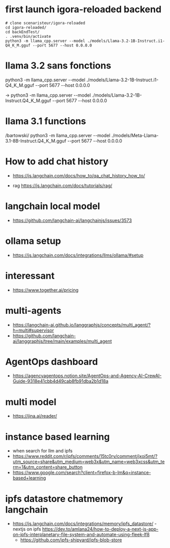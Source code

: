 # first launch igora-reloaded backend

```
# clone scenaristeur/igora-reloaded
cd igora-reloaded/
cd backEndTest/
. .venv/bin/activate
python3 -m llama_cpp.server --model ./models/Llama-3.2-1B-Instruct.i1-Q4_K_M.gguf --port 5677 --host 0.0.0.0
```

# llama 3.2 sans fonctions

python3 -m llama_cpp.server --model ./models/Llama-3.2-1B-Instruct.i1-Q4_K_M.gguf --port 5677 --host 0.0.0.0

-> python3 -m llama_cpp.server --model ./models/Llama-3.2-1B-Instruct.Q4_K_M.gguf --port 5677 --host 0.0.0.0

# llama 3.1 functions

/bartowski/
python3 -m llama_cpp.server --model ./models/Meta-Llama-3.1-8B-Instruct.Q4_K_M.gguf --port 5677 --host 0.0.0.0

# How to add chat history

- https://js.langchain.com/docs/how_to/qa_chat_history_how_to/

- rag https://js.langchain.com/docs/tutorials/rag/

# langchain local model

- https://github.com/langchain-ai/langchainjs/issues/3573

# ollama setup

- https://js.langchain.com/docs/integrations/llms/ollama/#setup

# interessant

- https://www.together.ai/pricing

# multi-agents

- https://langchain-ai.github.io/langgraphjs/concepts/multi_agent/?h=multi#supervisor
- https://github.com/langchain-ai/langgraphjs/tree/main/examples/multi_agent

# AgentOps dashboard

- https://agencyagentops.notion.site/AgentOps-and-Agency-AI-CrewAI-Guide-9318e41cbb4d49cab8fb91dba2b1d18a

# multi model

- https://jina.ai/reader/

# instance based learning

- when search for llm and ipfs
- https://www.reddit.com/r/ipfs/comments/15tc0ry/comment/jxoi5mt/?utm_source=share&utm_medium=web3x&utm_name=web3xcss&utm_term=1&utm_content=share_button
- https://www.google.com/search?client=firefox-b-lm&q=instance-based+learning

# ipfs datastore chatmemory langchain

- https://js.langchain.com/docs/integrations/memory/ipfs_datastore/
  -nextjs on ipfs https://dev.to/amlana24/how-to-deploy-a-next-js-app-on-ipfs-interplanetary-file-system-and-automate-using-fleek-lf8
  - https://github.com/ipfs-shipyard/ipfs-blob-store
